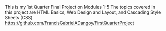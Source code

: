 This is my 1st Quarter Final Project on Modules 1-5
The topics covered in this project are HTML Basics, Web Design and Layout, and Cascading Style Sheets (CSS)
https://github.com/FrancisGabrielADangoy/FirstQuarterProject
